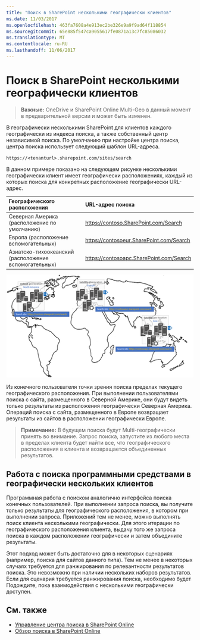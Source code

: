 ```yaml
---
title: "Поиск в SharePoint несколькими географически клиентов"
ms.date: 11/03/2017
ms.openlocfilehash: 463fa7608a4e913ec2be326e9a9f9ad64f118854
ms.sourcegitcommit: 65e885f547ca9055617fe0871a13c7fc85086032
ms.translationtype: MT
ms.contentlocale: ru-RU
ms.lasthandoff: 11/06/2017
---
```

# <a name="search-in-a-multi-geo-sharepoint-tenant"></a>Поиск в SharePoint несколькими географически клиентов

> **Важные:** OneDrive и SharePoint Online Multi-Geo в данный момент в предварительной версии и может быть изменен.

В географически несколькими SharePoint для клиентов каждого географически из индекса поиска, а также собственный центр независимой поиска. По умолчанию при настройке центра поиска, центра поиска использует следующий шаблон URL-адреса.

```
https://<tenanturl>.sharepoint.com/sites/search
```

В данном примере показано на следующем рисунке несколькими географически клиент имеет географически расположениях, каждый из которых поиска для конкретных расположение географически URL-адрес.

|**Географического расположения**|**URL-адрес поиска**|
|:---------------|:-------------|
|Северная Америка (расположение по умолчанию)|https://contoso.SharePoint.com/Search|
|Европа (расположение вспомогательных)|https://contosoeur.SharePoint.com/Search|
|Азиатско-тихоокеанский (расположение вспомогательных)|https://contosoapc.SharePoint.com/Search|


![Отображение URL-адреса сайтов географического расположения в Северной Америке, Европе и Азии с поиска для конкретных клиентов Карта мира](media/multigeo/multigeosearch_intro.png)

Из конечного пользователя точки зрения поиска пределах текущего географического расположения. При выполнении пользователями поиска с сайта, размещенного в Северной Америке, они будут видеть только результаты из расположения географически Северная Америка. Операций поиска с сайта, размещенного в Европе возвращает результаты из сайтов в расположении географически Европе.

> **Примечание:** В будущем поиска будут Multi-географически принять во внимание. Запрос поиска, запустите из любого места в пределах клиента будет найти все, что географического расположения в клиента и возвращается объединенных результатов.

## <a name="working-with-search-programmatically-in-a-multi-geo-tenant"></a>Работа с поиска программными средствами в географически нескольких клиентов
Программная работа с поиском аналогично интерфейса поиска конечных пользователей. При выполнении запроса поиска, вы получите только результаты для географического расположения, в котором при выполнении запроса. Приложений тем не менее, можно выполнять поиск клиента несколькими географически. Для этого итерации по географического расположения клиента, выдачу того же запроса поиска в каждом расположении географически и затем объедините результаты.

Этот подход может быть достаточно для в некоторых сценариях (например, поиска для сайтов данного типа). Тем не менее в некоторых случаях требуется для ранжирования по релевантности результатов поиска. Это невозможно при наличии нескольких наборов результатов. Если для сценария требуется ранжирования поиска, необходимо будет Подождите, пока взаимодействия с несколькими географически доступен.


## <a name="see-also"></a>См. также

- [Управление центра поиска в SharePoint Online](https://support.office.com/en-us/article/Manage-the-Search-Center-in-SharePoint-Online-174d36e0-2f85-461a-ad9a-8b3f434a4213?ui=en-US&rs=en-US&ad=US)
- [Обзор поиска в SharePoint Online](https://support.office.com/en-us/article/Overview-of-search-in-SharePoint-Online-479cfd6b-900b-46aa-b497-c13787771d3f?ui=en-US&rs=en-US&ad=US)
